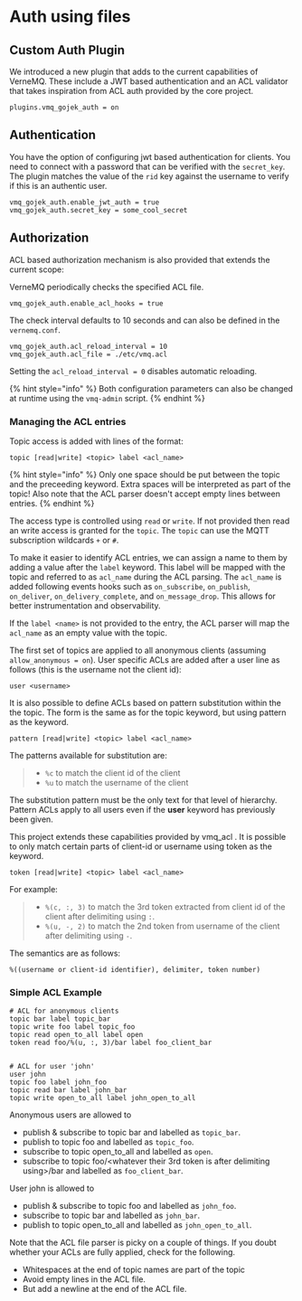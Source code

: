 # Auth using files

## Custom Auth Plugin

We introduced a new plugin that adds to the current capabilities of VerneMQ. These include a JWT based authentication and an ACL validator that takes inspiration from ACL auth provided by the core project.

```text
plugins.vmq_gojek_auth = on
```

## Authentication

You have the option of configuring jwt based authentication for clients. You need to connect with a password that can be verified with the `secret_key`.
The plugin matches the value of the `rid` key against the username to verify if this is an authentic user.


```text
vmq_gojek_auth.enable_jwt_auth = true
vmq_gojek_auth.secret_key = some_cool_secret
```

## Authorization

ACL based authorization mechanism is also provided that extends the current scope:

VerneMQ periodically checks the specified ACL file.

```text
vmq_gojek_auth.enable_acl_hooks = true
```

The check interval defaults to 10 seconds and can also be defined in the `vernemq.conf`.

```text
vmq_gojek_auth.acl_reload_interval = 10
vmq_gojek_auth.acl_file = ./etc/vmq.acl
```

Setting the `acl_reload_interval = 0` disables automatic reloading.

{% hint style="info" %}
Both configuration parameters can also be changed at runtime using the `vmq-admin` script.
{% endhint %}

### Managing the ACL entries

Topic access is added with lines of the format:

```text
topic [read|write] <topic> label <acl_name>
```

{% hint style="info" %}
Only one space should be put between the topic and the preceeding keyword. Extra spaces will be interpreted as part of the topic! Also note that the ACL parser doesn't accept empty lines between entries.
{% endhint %}

The access type is controlled using `read` or `write`. If not provided then read an write access is granted for the `topic`. The `topic` can use the MQTT subscription wildcards `+` or `#`. 

To make it easier to identify ACL entries, we can assign a name to them by adding a value after the `label` keyword. This label will be mapped with the topic and referred to as `acl_name` during the ACL parsing. The `acl_name` is added following events hooks such as `on_subscribe`, `on_publish`, `on_deliver`, `on_delivery_complete`, and `on_message_drop`. This allows for better instrumentation and observability.

If the `label <name>` is not provided to the entry, the ACL parser will map the `acl_name` as an empty value with the topic.

The first set of topics are applied to all anonymous clients \(assuming `allow_anonymous = on`\). User specific ACLs are added after a user line as follows \(this is the username not the client id\):

```text
user <username>
```

It is also possible to define ACLs based on pattern substitution within the the topic. The form is the same as for the topic keyword, but using pattern as the keyword.

```text
pattern [read|write] <topic> label <acl_name>
```

The patterns available for substitution are:

> * `%c` to match the client id of the client
> * `%u` to match the username of the client

The substitution pattern must be the only text for that level of hierarchy. Pattern ACLs apply to all users even if the **user** keyword has previously been given.


This project extends these capabilities provided by vmq_acl . It is possible to only match certain parts of client-id or username using token as the keyword.

```text
token [read|write] <topic> label <acl_name>
```

For example:

> * `%(c, :, 3)` to match the 3rd token extracted from client id of the client after delimiting using `:`.
> * `%(u, -, 2)` to match the 2nd token from username of the client after delimiting using `-`.

The semantics are as follows:
```text
%((username or client-id identifier), delimiter, token number)
```

### Simple ACL Example

```text
# ACL for anonymous clients
topic bar label topic_bar
topic write foo label topic_foo
topic read open_to_all label open
token read foo/%(u, :, 3)/bar label foo_client_bar


# ACL for user 'john'
user john
topic foo label john_foo
topic read bar label john_bar
topic write open_to_all label john_open_to_all
```

Anonymous users are allowed to

* publish & subscribe to topic bar and labelled as `topic_bar`.
* publish to topic foo and labelled as `topic_foo`. 
* subscribe to topic open_to_all and labelled as `open`.
* subscribe to topic foo/<whatever their 3rd token is after delimiting using>/bar and labelled as `foo_client_bar`.

User john is allowed to

* publish & subscribe to topic foo and labelled as `john_foo`.
* subscribe to topic bar and labelled as `john_bar`.
* publish to topic open_to_all and labelled as `john_open_to_all`.

Note that the ACL file parser is picky on a couple of things. If you doubt whether your ACLs are fully applied, check for the following.

* Whitespaces at the end of topic names are part of the topic
* Avoid empty lines in the ACL file.
* But add a newline at the end of the ACL file.
